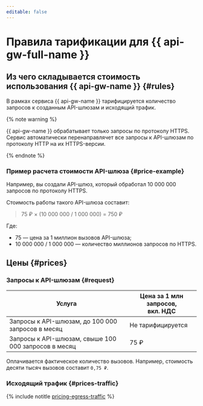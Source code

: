 ```yaml
---
editable: false
---
```


# Правила тарификации для {{  api-gw-full-name }}

## Из чего складывается стоимость использования {{ api-gw-name }} {#rules}

В рамках сервиса {{ api-gw-name }} тарифицируется количество запросов к созданным API-шлюзам и исходящий трафик. 

{% note warning %}

{{ api-gw-name }} обрабатывает только запросы по протоколу HTTPS. Сервис автоматически перенаправлячет все запросы к API-шлюзам по протоколу HTTP на их HTTPS-версии. 

{% endnote %}

### Пример расчета стоимости API-шлюза {#price-example}


Например, вы создали API-шлюз, который обработал 10 000 000 запросов по протоколу HTTPS.

Стоимость работы такого API-шлюза составит: 

> 75 ₽ × (10 000 000 / 1 000 000) = 750 ₽

Где:
- 75 — цена за 1 миллион вызовов API-шлюза;
- 10 000 000 / 1 000 000 — количество миллионов запросов по HTTPS.


## Цены {#prices}

### Запросы к API-шлюзам {#request}

Услуга | Цена за 1 млн запросов, <br>вкл. НДС
----- | -----
Запросы к API-шлюзам,  до 100 000 запросов в месяц  | Не тарифицируется
Запросы к API-шлюзам, свыше 100 000 запросов в месяц  | 75 ₽

Оплачивается фактическое количество вызовов. Например, стоимость десяти тысяч вызовов составит `0,75 ₽`.

### Исходящий трафик {#prices-traffic}

{% include notitle [pricing-egress-traffic](../_includes/pricing/pricing-egress-traffic.md) %}


